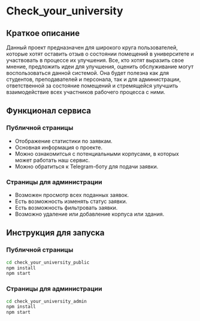 # **Check_your_university**

## Краткое описание

Данный проект предназначен для широкого круга пользователей, которые хотят оставить отзыв о состоянии помещений в университете и участвовать в процессе их улучшения. Все, кто хотят выразить свое мнение, предложить идеи для улучшения, оценить обслуживание могут воспользоваться данной системой. Она будет полезна как для студентов, преподавателей и персонала, так и для администрации, ответственной за состояние помещений и стремящейся улучшить взаимодействие всех участников рабочего процесса с ними.

## Функционал сервиса

### Публичной страницы

- Отображение статистики по заявкам.
- Основная информация о проекте.
- Можно ознакомитсья с потенциальными корпусами, в которых может работать наш сервис.
- Можно обратиться к Telegram-боту для подачи заявки.

### Страницы для администрации

- Возможен просмотр всех поданных заявок.
- Есть возможность изменять статус заявки.
- Есть возможность фильтровать заявки.
- Возможно удаление или добавление корпуса или здания.

## Инструкция для запуска

### Публичной страницы

```bash
cd check_your_university_public
npm install
npm start
```

### Страницы для администрации

```bash
cd check_your_university_admin
npm install
npm start
```